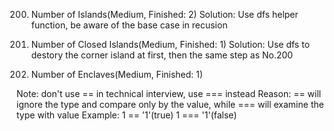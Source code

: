 200. Number of Islands(Medium, Finished: 2)
Solution: Use dfs helper function, be aware of the base case in recusion 

1254. Number of Closed Islands(Medium, Finished: 1)
Solution: Use dfs to destory the corner island at first, then the same step as No.200

1020. Number of Enclaves(Medium, Finished: 1)

Note: don't use == in technical interview, use === instead 
Reason: == will ignore the type and compare only by the value, while === will examine the type with value
Example: 1 == '1'(true)  1 === '1'(false)

